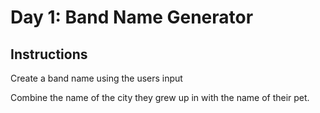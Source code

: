 # Day 1: Band Name Generator

## Instructions

Create a band name using the users input

Combine the name of the city they grew up in with the name of their pet.
